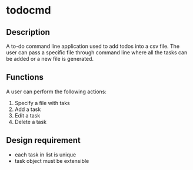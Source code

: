
# todocmd

## Description

A to-do command line application used to add todos into a 
csv file. The user can pass a specific file through command line
where all the tasks can be added or a new file is generated. 

## Functions

A user can perform the following actions:

1. Specify a file with taks 
2. Add a task
3. Edit a task
4. Delete a task

## Design requirement 

- each task in list is unique 
- task object must be extensible 


